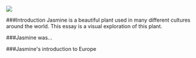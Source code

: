 <a href="https://www.juncture-digital.org"><img src="https://juncture-digital.github.io/juncture/static/images/ve-button.png"></a>

<param ve-config 
       title="Jasmine"
       source-image="https://upload.wikimedia.org/wikipedia/commons/3/38/Chinese_jasmine_in_spring_bloom.JPG"
       banner="https://upload.wikimedia.org/wikipedia/commons/3/38/Chinese_jasmine_in_spring_bloom.JPG" 
       height=100
       author="Tori and Adrianna"
       layout="vertical">

###Introduction
Jasmine is a beautiful plant used in many different cultures around the world. This essay is a visual exploration of this plant.
<param ve-image
       src="wc:Bloem_van_een_Boerenjasmijn_(Philadelphus)._03-07-2021_(actm.).jpg"
       caption="This is an image of a jasmine flower.">
       
###Jasmine was...
<param ve-image
       src="gh:genieyoo818/playground/main/jasmine/LarchesWinter.jpeg">
       
###Jasmine's introduction to Europe
<param ve-iframe
       src="https://archive.org/details/TheVoynichManuscript/page/n3/mode/1up"
       caption="this is a primary source.">

       
